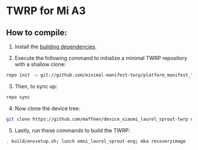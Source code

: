 # TWRP for Mi A3
## How to compile:
1. Install the [building dependencies](https://github.com/akhilnarang/scripts).

2. Execute the following command to initialize a minimal TWRP repository with a shallow clone:

```bash
repo init -u git://github.com/minimal-manifest-twrp/platform_manifest_twrp_omni.git -b twrp-9.0 --depth=1
```

3. Then, to sync up:

```bash
repo sync
```

4. Now clone the device tree:

```bash
git clone https://github.com/maffeen/device_xiaomi_laurel_sprout-twrp device/xiaomi/laurel_sprout
```

5. Lastly, run these commands to build the TWRP:

```bash
. build/envsetup.sh; lunch omni_laurel_sprout-eng; mka recoveryimage
```
